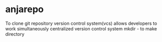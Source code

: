 # anjarepo
To clone git repository
version control system(vcs)
allows developers to work simultaneously
centralized version control system
mkdir - to make directory
